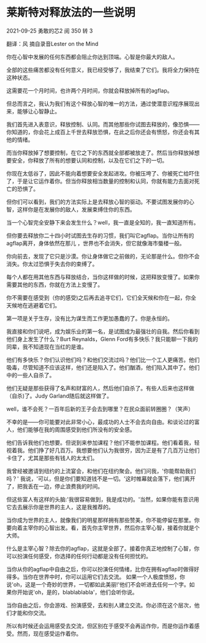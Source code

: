 # 莱斯特对释放法的一些说明

2021-09-25  勇敢的芯2   阅 350  转 3
 
翻译：风       摘自录音Lester on the Mind

你在心智中发展的任何东西都会阻止你达到顶端。心智是你最大的敌人。

全部的这些痛苦都没有任何意义，我已经受够了，我结束了它们。我将全力保持在这种状态。

这需要花一个月时间，也许两个月时间，你就会释放掉所有的agflap。

但总而言之，我认为我们有这个释放心智的唯一的方法，通过使潜意识程序展现出来，能够让心智静止。

我们首先进入表意识，释放控制、认同。而其他那些你试图去释放的，像恐惧——你知道的，你会花上成百上千世去释放恐惧，在此之后你还会有愤怒，你还会有其他的情绪。

而当你释放掉了想要控制，在它之下的东西就全部都被放走了。然后当你释放掉想要安全，你释放了所有的想要认同和控制，以及在它们之下的一切。

你现在太低谷了，因此不能向着想要安全发起进攻。你被压垮了、你被死亡给吓住了，于是让它运作着你。但当你释放相当数量的控制和认同，你就有能力去面对死亡的恐惧了。

但你们可以看到，我们的方法实际上是去释放心智的驱动。不要试图发展你的心智，这样你是在发展你的敌人，发展束缚住你的东西。

当一个心智完全安静下来会发生什么？well，我一直是全知的，我一直知道所有。

但你要去释放你二十四小时试图去生存的习惯，我们叫它agflap。当你让所有的agflap离开，身体依然在那儿 ，世界也不会消失，但它就像海市蜃楼一般。

你向前去，发现了它只是沙漠。你让身体做它之前做的，无论那是什么。但你不会消失。你太过恐惧于失去你的束缚了。

每个人都在用其他东西与释放结合，当你这样做的时候，这把释放变慢了。如果你需要其他的东西，你就在方法上变慢了。

你不需要在感受到（你的感受)之后再去追寻它们，它们全天候和你在一起，你全天候地在逃避着它们。

第一项是关于生存，没有比为谋生而工作更加愚蠢的了。你是永恒的。

我直接和你们说吧，成为娱乐业的第一名，是试图成为最强壮的自我。然后你看到他们身上发生了什么？Burt Reynalds，Glenn Ford有多快乐？我只能聊一下我的同辈，我不知道现在当红的是谁。

他们有多快乐？你们认识他们吗？和他们交流过吗？他们比一个工人更痛苦。他们吸毒，尽管知道不应该这样，他们还是陷入了。他们酗酒，他们陷入其中了。他们中的一些人自杀了。

他们无疑是那些获得了名声和财富的人，然后他们自杀了。有些人后来也这样做（自杀)了。Judy Garland随后就这样做了。

well，谁不会死？一百年后新的王子会去到哪里？在民众面前转圈圈？（笑声）

不幸的是——你可能要对此非常小心，最成功的人士不会去向自由。和谈论过的富人，他们能够在我的周围感受到他们所没有的安全感。

他们告诉我他们也想要。但说到来参加课程？他们不能参加课程。他们看着我，轻视着我。他们挣了好几百万。我想要他们认为我很穷，因为正是有了几百万让他们卡住了，尤其是那些有钱人的太太们。

我曾经被邀请到纽约的上流宴会，和他们在纽约聚会。他们问我，'你能帮助我们吗？' 我说，'可以，但是你们要知道钱不是一切。'这时帷幕就会落下，他们离开了，把我丢在一边，停止浪费我的时间。

但这些富人有这样的头脑:'我很容易做到，我是成功的。'当然，如果你能有意识用它去去展示你是世界的主人，这是我推荐的。

当你成为世界的主人，就像我们的明星那样拥有那些赞美，你不能停留在那里。你要向着主宰你的心智出发。看，首先你主宰世界，然后你主宰心智，接着你就是个大师。

什么是主宰心智？除去你的agflap，这就是全部了。接着你真正地控制了心智，你可以扮演任何感受，你选择的任何行动都是没有任何担忧的。

当你从你的agflap中自由之后，你可以扮演任何情绪，比你在拥有agflap时做得好得多。当你在世界中时，你可以运用它们去交流。
如果一个人极度愤怒，你说'oh，这是一个奇妙的世界，一切都如此美丽!'他们不会听进去任何一个字。如果你开始说'oh，是的，blablablabla'，他们会听你说。

当你自由之后，你会游戏、扮演感受，去和别人建立交流。你必须在这个层次，他们才能和你交流。

所以有时候还会运用感受去交流，但区别在于感受不会再运作你，而是你运作着感受。然而，现在感受运作着你。
